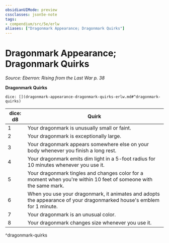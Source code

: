 ```yaml
---
obsidianUIMode: preview
cssclasses: json5e-note
tags:
- compendium/src/5e/erlw
aliases: ["Dragonmark Appearance; Dragonmark Quirks"]
---
```

# Dragonmark Appearance; Dragonmark Quirks
*Source: Eberron: Rising from the Last War p. 38* 

**Dragonmark Quirks**

`dice: [](dragonmark-appearance-dragonmark-quirks-erlw.md#^dragonmark-quirks)`

| dice: d8 | Quirk |
|----------|-------|
| 1 | Your dragonmark is unusually small or faint. |
| 2 | Your dragonmark is exceptionally large. |
| 3 | Your dragonmark appears somewhere else on your body whenever you finish a long rest. |
| 4 | Your dragonmark emits dim light in a 5-foot radius for 10 minutes whenever you use it. |
| 5 | Your dragonmark tingles and changes color for a moment when you're within 10 feet of someone with the same mark. |
| 6 | When you use your dragonmark, it animates and adopts the appearance of your dragonmarked house's emblem for 1 minute. |
| 7 | Your dragonmark is an unusual color. |
| 8 | Your dragonmark changes size whenever you use it. |
^dragonmark-quirks